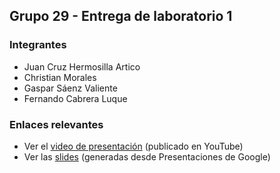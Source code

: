 ## Grupo 29 - Entrega de laboratorio 1
### Integrantes
- Juan Cruz Hermosilla Artico
- Christian Morales
- Gaspar Sáenz Valiente
- Fernando Cabrera Luque

### Enlaces relevantes  
- Ver el [video de presentación](https://youtu.be/jL76c17MpFA?si=-HOhEeA2j1LqoLv1) (publicado en YouTube)
- Ver las [slides](https://docs.google.com/presentation/d/1odkhSyMQ1JJo1fjrKYKmM7Z9HSF__YzhAzOqCZTCnlM/edit?usp=sharing) (generadas desde Presentaciones de Google)